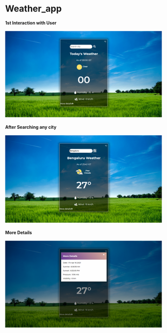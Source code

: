 # Weather_app

#### 1st Interaction with User
![1st Interaction ](./ScreenShot/Screenshot1.png)

#### After Searching any city
![2nd Interaction ](./ScreenShot/Screenshot2.png)

#### More Details
![3rd Interaction ](./ScreenShot/Screenshot3.png)
